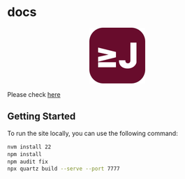 # docs

<p align="center">
  <img src="content/assets/45bfbdc3-16f4-4c09-bb67-a42750fac2d3.png" height="auto"/>
</p>

Please check [here](https://blog.jyje.online)

## Getting Started

To run the site locally, you can use the following command:

```bash
nvm install 22
npm install
npm audit fix
npx quartz build --serve --port 7777
```
